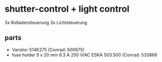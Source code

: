 # shutter-control + light control

3x Rolladensteuerung 3x Lichtsteuerung


## parts

  * Varistor S14K275 (Conrad: 500675)
  * fuse holder 5 x 20 mm 6.3 A 250 V/AC ESKA 503.500 (Conrad: 533866
